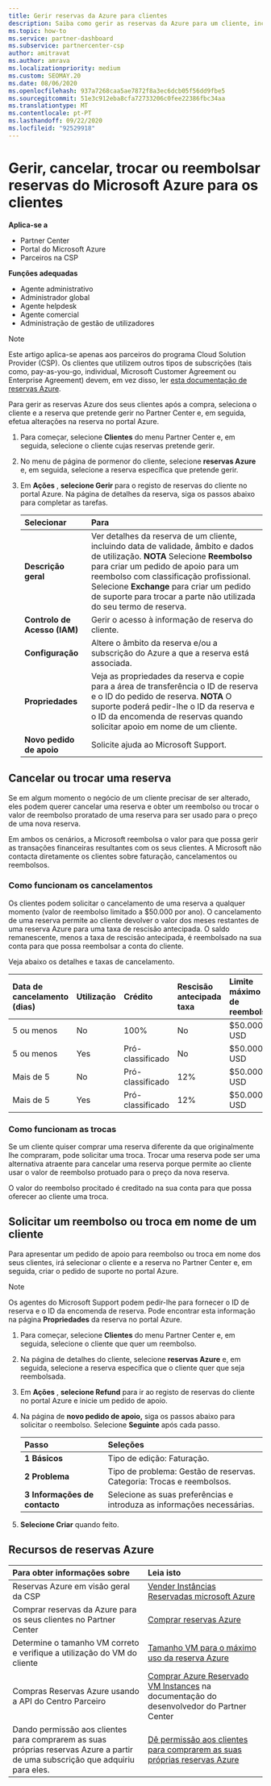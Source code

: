 ```yaml
---
title: Gerir reservas da Azure para clientes
description: Saiba como gerir as reservas da Azure para um cliente, incluindo como cancelar uma reserva, trocar uma reserva ou solicitar um reembolso.
ms.topic: how-to
ms.service: partner-dashboard
ms.subservice: partnercenter-csp
author: amitravat
ms.author: amrava
ms.localizationpriority: medium
ms.custom: SEOMAY.20
ms.date: 08/06/2020
ms.openlocfilehash: 937a7268caa5ae7872f8a3ec6dcb05f56dd9fbe5
ms.sourcegitcommit: 51e3c912eba8cfa72733206c0fee22386fbc34aa
ms.translationtype: MT
ms.contentlocale: pt-PT
ms.lasthandoff: 09/22/2020
ms.locfileid: "92529918"
---
```

# <a name="manage-cancel-exchange-or-refund-microsoft-azure-reservations-for-customers"></a>Gerir, cancelar, trocar ou reembolsar reservas do Microsoft Azure para os clientes

**Aplica-se a**

- Partner Center
- Portal do Microsoft Azure 
- Parceiros na CSP

**Funções adequadas**

- Agente administrativo
- Administrador global
- Agente helpdesk
- Agente comercial
- Administração de gestão de utilizadores

> [!NOTE]
> Este artigo aplica-se apenas aos parceiros do programa Cloud Solution Provider (CSP). Os clientes que utilizem outros tipos de subscrições (tais como, pay-as-you-go, individual, Microsoft Customer Agreement ou Enterprise Agreement) devem, em vez disso, ler [esta documentação de reservas Azure](/azure/cost-management-billing/reservations).

Para gerir as reservas Azure dos seus clientes após a compra, seleciona o cliente e a reserva que pretende gerir no Partner Center e, em seguida, efetua alterações na reserva no portal Azure.

1. Para começar, selecione **Clientes** do menu Partner Center e, em seguida, selecione o cliente cujas reservas pretende gerir. 

2. No menu de página de pormenor do cliente, selecione **reservas Azure** e, em seguida, selecione a reserva específica que pretende gerir.  

3. Em **Ações** , **selecione Gerir** para o registo de reservas do cliente no portal Azure. Na página de detalhes da reserva, siga os passos abaixo para completar as tarefas.  

    | **Selecionar**   | **Para**    |
    |:-----------------------------|:-----------------|
    | **Descrição geral**   | Ver detalhes da reserva de um cliente, incluindo data de validade, âmbito e dados de utilização. **NOTA** Selecione **Reembolso** para criar um pedido de apoio para um reembolso com classificação profissional. Selecione **Exchange** para criar um pedido de suporte para trocar a parte não utilizada do seu termo de reserva.  
    | **Controlo de Acesso (IAM)**   | Gerir o acesso à informação de reserva do cliente.|
    | **Configuração**   | Altere o âmbito da reserva e/ou a subscrição do Azure a que a reserva está associada.    |
    | **Propriedades**   | Veja as propriedades da reserva e copie para a área de transferência o ID de reserva e o ID do pedido de reserva. **NOTA** O suporte poderá pedir-lhe o ID da reserva e o ID da encomenda de reservas quando solicitar apoio em nome de um cliente.    |
    | **Novo pedido de apoio**    | Solicite ajuda ao Microsoft Support.   |
 
## <a name="cancel-or-exchange-a-reservation"></a>Cancelar ou trocar uma reserva

Se em algum momento o negócio de um cliente precisar de ser alterado, eles podem querer cancelar uma reserva e obter um reembolso ou trocar o valor de reembolso proratado de uma reserva para ser usado para o preço de uma nova reserva.

Em ambos os cenários, a Microsoft reembolsa o valor para que possa gerir as transações financeiras resultantes com os seus clientes. A Microsoft não contacta diretamente os clientes sobre faturação, cancelamentos ou reembolsos.

### <a name="how-cancellations-work"></a>Como funcionam os cancelamentos

Os clientes podem solicitar o cancelamento de uma reserva a qualquer momento (valor de reembolso limitado a $50.000 por ano). O cancelamento de uma reserva permite ao cliente devolver o valor dos meses restantes de uma reserva Azure para uma taxa de rescisão antecipada. O saldo remanescente, menos a taxa de rescisão antecipada, é reembolsado na sua conta para que possa reembolsar a conta do cliente. 

Veja abaixo os detalhes e taxas de cancelamento.


|**Data de cancelamento**<br> (dias)   |**Utilização**    |**Crédito**  |**Rescisão antecipada**<br> taxa    |**Limite máximo de reembolso** | 
|:----------------------------------|:------------|:-----------|:--------------------------------|:--------------|
|5 ou menos                         | No          | 100%       | No                              | $50.000 USD   |
|5 ou menos                         | Yes         | Pró-classificado  | No                              | $50.000 USD   |
|Mais de 5                        | No          | Pró-classificado  | 12%                             | $50.000 USD   |
|Mais de 5                        | Yes         | Pró-classificado  | 12%                             | $50.000 USD   |

### <a name="how-exchanges-work"></a>Como funcionam as trocas 

Se um cliente quiser comprar uma reserva diferente da que originalmente lhe compraram, pode solicitar uma troca. Trocar uma reserva pode ser uma alternativa atraente para cancelar uma reserva porque permite ao cliente usar o valor de reembolso protuado para o preço da nova reserva. 

O valor do reembolso procitado é creditado na sua conta para que possa oferecer ao cliente uma troca.

## <a name="request-a-refund-or-exchange-on-behalf-of-a-customer"></a>Solicitar um reembolso ou troca em nome de um cliente

Para apresentar um pedido de apoio para reembolso ou troca em nome dos seus clientes, irá selecionar o cliente e a reserva no Partner Center e, em seguida, criar o pedido de suporte no portal Azure. 

>[!NOTE]
>Os agentes do Microsoft Support podem pedir-lhe para fornecer o ID de reserva e o ID da encomenda de reserva. Pode encontrar esta informação na página **Propriedades** da reserva no portal Azure.

1. Para começar, selecione **Clientes** do menu Partner Center e, em seguida, selecione o cliente que quer um reembolso. 

2. Na página de detalhes do cliente, selecione **reservas Azure** e, em seguida, selecione a reserva específica que o cliente quer que seja reembolsada.  

3. Em **Ações** , **selecione Refund** para ir ao registo de reservas do cliente no portal Azure e inicie um pedido de apoio.  

4. Na página de **novo pedido de apoio,** siga os passos abaixo para solicitar o reembolso. Selecione **Seguinte** após cada passo. 

   |**Passo**                    |**Seleções**    |
   |:---------------------------|:-----------------|
   |**1 Básicos**                |Tipo de edição: Faturação.  |
   |**2 Problema**               |Tipo de problema: Gestão de reservas. Categoria: Trocas e reembolsos. |
   |**3 Informações de contacto**   |Selecione as suas preferências e introduza as informações necessárias. 

5. **Selecione Criar** quando feito.

## <a name="azure-reservations-resources"></a>Recursos de reservas Azure

|**Para obter informações sobre**   |**Leia isto**    |
|:-----------------------------|:-----------------|
|Reservas Azure em visão geral da CSP  | [Vender Instâncias Reservadas microsoft Azure](azure-reservations.md) |
|Comprar reservas da Azure para os seus clientes no Partner Center   | [Comprar reservas Azure](azure-reservations-buying.md) |
|Determine o tamanho VM correto e verifique a utilização do VM do cliente   | [Tamanho VM para o máximo uso da reserva Azure](azure-usage.md)   |
|Compras Reservas Azure usando a API do Centro Parceiro | [Comprar Azure Reservado VM Instances](/partner-center/develop/purchase-azure-reservations) na documentação do desenvolvedor do Partner Center   |
|Dando permissão aos clientes para comprarem as suas próprias reservas Azure a partir de uma subscrição que adquiriu para eles. | [Dê permissão aos clientes para comprarem as suas próprias reservas Azure](give-customers-permission.md)   |